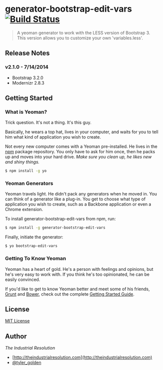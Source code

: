 # generator-bootstrap-edit-vars [![Build Status](https://secure.travis-ci.org/industrialresolution/generator-bootstrap-edit-vars.png?branch=master)](https://travis-ci.org/industrialresolution/generator-bootstrap-edit-vars)

> A yeoman generator to work with the LESS version of Bootstrap 3. This version allows you to customize your own
'variables.less'.

## Release Notes

### v2.1.0 - 7/14/2014
* Bootstrap 3.2.0
* Modernizr 2.8.3

## Getting Started

### What is Yeoman?

Trick question. It's not a thing. It's this guy.

Basically, he wears a top hat, lives in your computer, and waits for you to tell him what kind of application you wish to create.

Not every new computer comes with a Yeoman pre-installed. He lives in the [npm](https://npmjs.org) package repository. You only have to ask for him once, then he packs up and moves into your hard drive. *Make sure you clean up, he likes new and shiny things.*

```bash
$ npm install -g yo
```

### Yeoman Generators

Yeoman travels light. He didn't pack any generators when he moved in. You can think of a generator like a plug-in. You get to choose what type of application you wish to create, such as a Backbone application or even a Chrome extension.

To install generator-bootstrap-edit-vars from npm, run:

```bash
$ npm install -g generator-bootstrap-edit-vars
```

Finally, initiate the generator:

```bash
$ yo bootstrap-edit-vars
```

### Getting To Know Yeoman

Yeoman has a heart of gold. He's a person with feelings and opinions, but he's very easy to work with. If you think he's too opinionated, he can be easily convinced.

If you'd like to get to know Yeoman better and meet some of his friends, [Grunt](http://gruntjs.com) and [Bower](http://bower.io), check out the complete [Getting Started Guide](https://github.com/yeoman/yeoman/wiki/Getting-Started).


## License
[MIT License](http://en.wikipedia.org/wiki/MIT_License)


## Author
*The Industrial Resolution*

* [http://theindustrialresolution.com](http://theindustrialresolution.com)
* [@tyler_golden](http://twitter.com/tyler_golden)
